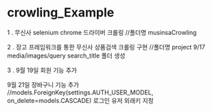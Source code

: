 # crowling_Example

1 . 무신사 selenium chrome 드라이버 크롤링 //폴더명 musinsaCrowling 

2 . 장고 프레임워크를 통한 무신사 상품검색 크롤링 구현 //폴더명 project 
9/17 media/images/query search_title 폴더 생성 

3 . 9월 19일 회원 기능 추가 

 9월 21일 장바구니 기능 추가 
//models.ForeignKey(settings.AUTH_USER_MODEL, on_delete=models.CASCADE) 로그인 유저 외래키 지정
